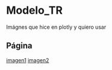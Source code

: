 # Modelo_TR
Imágnes que hice en plotly y quiero usar 
## Página
[imagen1](https://rossanatorres.github.io/Modelo_TR/k2000_6_1.html)
[imagen2](https://rossanatorres.github.io/Modelo_TR/k2000_6_2.html)
